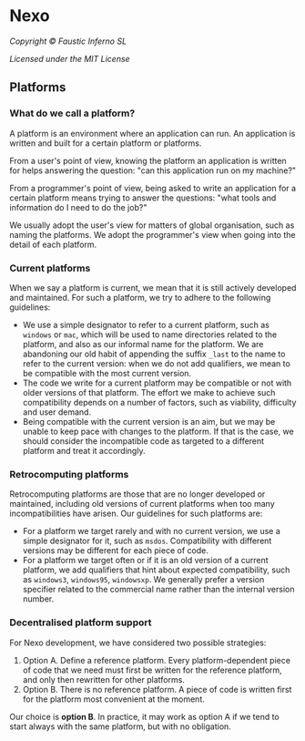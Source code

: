 # Nexo

*Copyright © Faustic Inferno SL*

*Licensed under the MIT License*

## Platforms

### What do we call a platform?

A platform is an environment where an application can run. An application is written and built for a certain platform or platforms.

From a user's point of view, knowing the platform an application is written for helps answering the question: "can this application run on my machine?"

From a programmer's point of view, being asked to write an application for a certain platform means trying to answer the questions: "what tools and information do I need to do the job?"

We usually adopt the user's view for matters of global organisation, such as naming the platforms. We adopt the programmer's view when going into the detail of each platform.

### Current platforms

When we say a platform is current, we mean that it is still actively developed and maintained. For such a platform, we try to adhere to the following guidelines:

* We use a simple designator to refer to a current platform, such as `windows` or `mac`, which will be used to name directories related to the platform, and also as our informal name for the platform. We are abandoning our old habit of appending the suffix `_last` to the name to refer to the current version: when we do not add qualifiers, we mean to be compatible with the most current version.
* The code we write for a current platform may be compatible or not with older versions of that platform. The effort we make to achieve such compatibility depends on a number of factors, such as viability, difficulty and user demand.
* Being compatible with the current version is an aim, but we may be unable to keep pace with changes to the platform. If that is the case, we should consider the incompatible code as targeted to a different platform and treat it accordingly.

### Retrocomputing platforms

Retrocomputing platforms are those that are no longer developed or maintained, including old versions of current platforms when too many incompatibilities have arisen. Our guidelines for such platforms are:

* For a platform we target rarely and with no current version, we use a simple designator for it, such as `msdos`. Compatibility with different versions may be different for each piece of code.
* For a platform we target often or if it is an old version of a current platform, we add qualifiers that hint about expected compatibility, such as `windows3`, `windows95`, `windowsxp`. We generally prefer a version specifier related to the commercial name rather than the internal version number.

### Decentralised platform support

For Nexo development, we have considered two possible strategies:

1. Option A. Define a reference platform. Every platform-dependent piece of code that we need must first be written for the reference platform, and only then rewritten for other platforms.
2. Option B. There is no reference platform. A piece of code is written first for the platform most convenient at the moment.

Our choice is **option B**. In practice, it may work as option A if we tend to start always with the same platform, but with no obligation.

